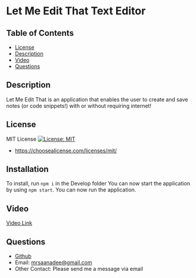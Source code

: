 # Let Me Edit That Text Editor

## Table of Contents
* [License](#license)  
* [Description](#description)
* [Video](#video) 
* [Questions](#questions)

## Description <a name="description"></a>   
Let Me Edit That is an application that enables the user to create and save notes (or code snippets!) with or without requiring internet! 

## License <a name="license"></a>  
MIT License [![License: MIT](https://img.shields.io/badge/License-MIT-yellow.svg)](https://opensource.org/licenses/MIT)
* https://choosealicense.com/licenses/mit/

## Installation <a name="installation"></a>  
To install, run ```npm i``` in the Develop folder
You can now start the application by using ```npm start```.  You can now run the application.
## Video <a name="video"></a>  
[Video Link](https://drive.google.com/file/d/1xb8Y8o3iWj4FWcmHAyMikAkzRJcX2xN1/view)


## Questions <a name="questions"></a>  
* [Github](https://github.com/marissa-a-darr)
* Email: mrsaanadee@gmail.com
* Other Contact: Please send me a message via email 
